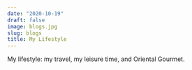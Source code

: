 ```yaml
---
date: "2020-10-19"
draft: false
image: blogs.jpg
slug: blogs
title: My Lifestyle
---
```


My lifestyle: my travel, my leisure time, and Oriental Gourmet.